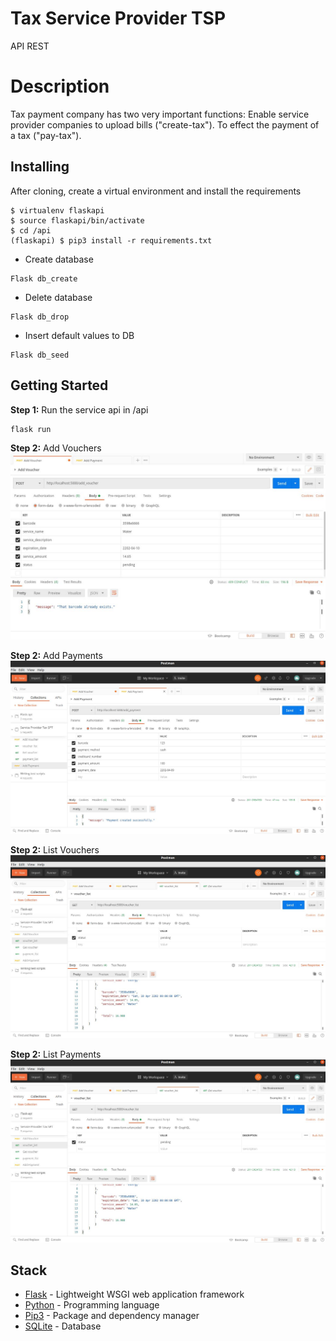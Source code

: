 # Tax Service Provider  TSP
API REST 

# Description
Tax payment company has two very important functions:
Enable service provider companies to upload bills ("create-tax"). To effect the payment of a tax ("pay-tax").


## Installing

After cloning, create a virtual environment and install the requirements

```
$ virtualenv flaskapi
$ source flaskapi/bin/activate
$ cd /api
(flaskapi) $ pip3 install -r requirements.txt
```

* Create database
```
Flask db_create
```

* Delete database
```
Flask db_drop
```

* Insert default values to DB
```
Flask db_seed
```
## Getting Started

**Step 1:** Run the service api in /api
```
flask run
```

**Step 2:** Add Vouchers
![alt text](./img/add_voucher.JPG "Voucher")

**Step 2:** Add Payments
![alt text](./img/add_payment.JPG "Payment")


**Step 2:** List Vouchers
![alt text](./img/vouchers_list.JPG "List")

**Step 2:** List Payments
![alt text](./img/payment_list.JPG "List")


## Stack
* [Flask](https://flask.palletsprojects.com/en/1.1.x/quickstart/) - Lightweight WSGI web application framework
* [Python](https://www.python.org/) - Programming language
* [Pip3](https://pip.pypa.io/en/stable/) - Package and dependency manager
* [SQLite](https://www.sqlite.org) - Database